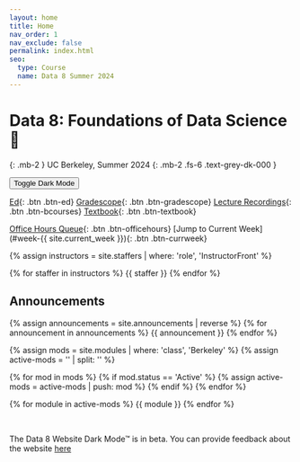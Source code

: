```yaml
---
layout: home
title: Home
nav_order: 1
nav_exclude: false
permalink: index.html
seo:
  type: Course
  name: Data 8 Summer 2024
---
```


# Data 8: Foundations of Data Science 📶

{: .mb-2 }
UC Berkeley, Summer 2024
{: .mb-2 .fs-6 .text-grey-dk-000 }

<button class="js-toggle-dark-mode dm-btn btn">Toggle Dark Mode</button>

[Ed](https://edstem.org/us/courses/59844/discussion/){: .btn .btn-ed}
[Gradescope](https://www.gradescope.com/courses/798344){: .btn .btn-gradescope}
[Lecture Recordings](https://bcourses.berkeley.edu/courses/1535365/external_tools/90481){: .btn .btn-bcourses}
[Textbook](https://inferentialthinking.com/chapters/intro.html){: .btn .btn-textbook}
<!--
[Extensions](https://docs.google.com/forms/d/e/1FAIpQLScuJXqPqocHgYd1SLx2GryGVUhcA6_OzDtYZvbhek3La65KxA/viewform){: .btn .btn-extensions}
-->
[Office Hours Queue](https://oh.data8.org/){: .btn .btn-officehours}
[Jump to Current Week](#week-{{ site.current_week }}){: .btn .btn-currweek}


{% assign instructors = site.staffers | where: 'role', 'InstructorFront' %}

<div class="role flex">
{% for staffer in instructors %}
{{ staffer }}
{% endfor %}
</div>

## Announcements




{% assign announcements = site.announcements | reverse %}
{% for announcement in announcements %}
{{ announcement }}
{% endfor %}


{% assign mods = site.modules | where: 'class', 'Berkeley' %}
{% assign active-mods = '' | split: '' %}

{% for mod in mods %}
  {% if mod.status == 'Active' %}
    {% assign active-mods = active-mods | push: mod %}
  {% endif %}
{% endfor %}

{% for module in active-mods %}
  {{ module }}
{% endfor %}

<!--DARKMODE UNDER CONSTRUCTION-->
<br />



<p class="dm-text">The Data 8 Website Dark Mode&trade; is in beta. You can provide feedback about the website <a href="https://forms.gle/64xx2B1Y7K32bNhR9" class="yellow-link">here</a></p>


<script src="assets/darkmode.js"></script>
<script>
  const toggleDarkMode = document.querySelector('.js-toggle-dark-mode');

  jtd.addEvent(toggleDarkMode, 'click', function(){
    if (jtd.getTheme() === 'custom_dark') {
      jtd.setTheme('light');
      localStorage.setItem("darkMode", 0);
      toggleDarkMode.innerHTML = "Toggle Dark Mode";
      toggleDarkMode.classList.add('dm-btn');
        toggleDarkMode.classList.remove('dm-dark-btn');
    } else {
      jtd.setTheme('custom_dark');
      localStorage.setItem("darkMode", 1);
      toggleDarkMode.innerHTML = "Return to the Light";
      toggleDarkMode.classList.add('dm-dark-btn');
      toggleDarkMode.classList.remove('dm-btn');
    }
  });

    window.addEventListener("DOMContentLoaded", (event) => {
      onLoad();
  });
</script>